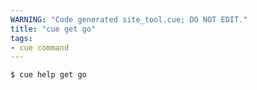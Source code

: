 ```yaml
---
WARNING: "Code generated site_tool.cue; DO NOT EDIT."
title: "cue get go"
tags:
- cue command
---
```


```text { title="TERMINAL" codeToCopy="Y3VlIGhlbHAgZ2V0IGdvCg==" }
$ cue help get go
```
